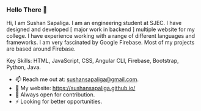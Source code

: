 ### Hello There 🤖

Hi, I am Sushan Sapaliga. I am an engineering student at SJEC. I have designed and developed [ major work in backend ] multiple website for my college. I have experience working with a range of different languages and frameworks. I am very fascinated by Google Firebase. Most of my projects are based around Firebase.

Key Skills: HTML, JavaScript, CSS, Angular CLI, Firebase, Bootstrap, Python, Java.

- 📫 Reach me out at: sushansapaliga@gmail.com.
- 👀 My website: https://sushansapaliga.github.io/
- 🖖 Always open for contribution.
- ⚡ Looking for better opportunities.